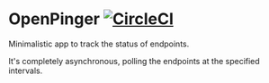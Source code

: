 # OpenPinger [![CircleCI](https://circleci.com/gh/arthrp/OpenPinger.svg?style=svg)](https://circleci.com/gh/arthrp/OpenPinger)

Minimalistic app to track the status of endpoints.

It's completely asynchronous, polling the endpoints at the specified intervals.
